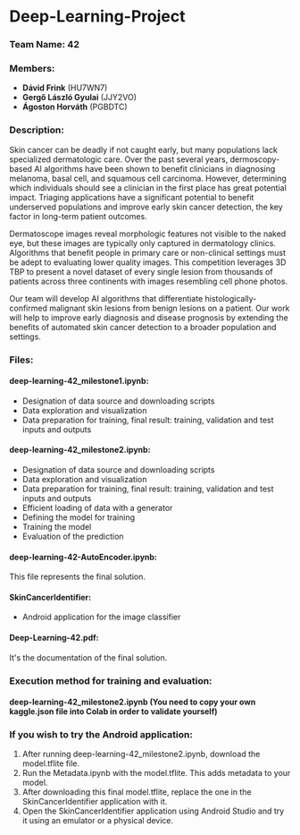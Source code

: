# Deep-Learning-Project

### **Team Name:** 42

### Members:
- **Dávid Frink** (HU7WN7)
- **Gergő László Gyulai** (JJY2VO)
- **Ágoston Horváth** (PGBDTC)

### Description:
Skin cancer can be deadly if not caught early, but many populations lack specialized dermatologic care. Over the past several years, dermoscopy-based AI algorithms have been shown to benefit clinicians in diagnosing melanoma, basal cell, and squamous cell carcinoma. However, determining which individuals should see a clinician in the first place has great potential impact. Triaging applications have a significant potential to benefit underserved populations and improve early skin cancer detection, the key factor in long-term patient outcomes.

Dermatoscope images reveal morphologic features not visible to the naked eye, but these images are typically only captured in dermatology clinics. Algorithms that benefit people in primary care or non-clinical settings must be adept to evaluating lower quality images. This competition leverages 3D TBP to present a novel dataset of every single lesion from thousands of patients across three continents with images resembling cell phone photos.

Our team will develop AI algorithms that differentiate histologically-confirmed malignant skin lesions from benign lesions on a patient. Our work will help to improve early diagnosis and disease prognosis by extending the benefits of automated skin cancer detection to a broader population and settings.

### Files:
#### deep-learning-42_milestone1.ipynb:
- Designation of data source and downloading scripts
- Data exploration and visualization
- Data preparation for training, final result: training, validation and test inputs and outputs

#### deep-learning-42_milestone2.ipynb:
- Designation of data source and downloading scripts
- Data exploration and visualization
- Data preparation for training, final result: training, validation and test inputs and outputs
- Efficient loading of data with a generator
- Defining the model for training
- Training the model
- Evaluation of the prediction

#### deep-learning-42-AutoEncoder.ipynb:
This file represents the final solution.

#### SkinCancerIdentifier:
- Android application for the image classifier
#### Deep-Learning-42.pdf:
It's the documentation of the final solution.

### Execution method for training and evaluation:
#### deep-learning-42_milestone2.ipynb (You need to copy your own kaggle.json file into Colab in order to validate yourself)

### If you wish to try the Android application:
1. After running deep-learning-42_milestone2.ipynb, download the model.tflite file.
2. Run the Metadata.ipynb with the model.tflite. This adds metadata to your model.
3. After downloading this final model.tflite, replace the one in the SkinCancerIdentifier application with it.
4. Open the SkinCancerIdentifier application using Android Studio and try it using an emulator or a physical device.
